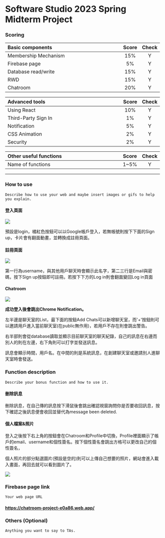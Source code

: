 # Software Studio 2023 Spring Midterm Project

### Scoring

| **Basic components**                             | **Score** | **Check** |
| :----------------------------------------------- | :-------: | :-------: |
| Membership Mechanism                             | 15%       | Y         |
| Firebase page                                    | 5%        | Y         |
| Database read/write                              | 15%       | Y         |
| RWD                                              | 15%       | Y         |
| Chatroom                                         | 20%       | Y         |

| **Advanced tools**                               | **Score** | **Check** |
| :----------------------------------------------- | :-------: | :-------: |
| Using React                                      | 10%       | Y         |
| Third-Party Sign In                              | 1%        | Y         |
| Notification                                     | 5%        | Y         |
| CSS Animation                                    | 2%        | Y         |
| Security                                         | 2%        | Y         |

| **Other useful functions**                         | **Score** | **Check** |
| :----------------------------------------------- | :-------: | :-------: |
| Name of functions                                  | 1~5%     | Y        |


---

### How to use 

    Describe how to use your web and maybe insert images or gifs to help you explain.
    
#### 登入頁面
![](https://i.imgur.com/LiKaLxI.png)

預設是login，橘紅色按鈕可以以Google帳戶登入，若無帳號則按下下面的Sign up，卡片會有翻面動畫，並轉換成註冊頁面。

#### 註冊頁面

![](https://i.imgur.com/tq68aix.png)


第一行為username，與其他用戶聊天時會顯示此名字，第二三行是Email與密碼，按下Sign up按鈕即可註冊。若按下下方的Log in則會翻面變回Log in頁面

#### Chatroom

![](https://i.imgur.com/H5KeIDA.png)

**成功登入後會跳出Chrome Notification。**

左半邊是聊天室的List，最下面的按鈕Add Chats可以新增聊天室，而'+'按鈕則可以邀請用戶進入當前聊天室(在public無作用)，若用戶不存在則會跳出警告。

右半部則會從database讀取並顯示目前聊天室的聊天紀錄，自己的訊息在右邊而別人的則在左邊，右下角則可以打字並發送訊息。


訊息會顯示時間，用戶名。在中間的則是系統訊息，在創建聊天室或邀請別人進聊天室時會發送。

### Function description

    Describe your bonus function and how to use it.
    
#### 刪除訊息

刪除訊息，在自己傳的訊息按下滑鼠後會跳出確認視窗詢問你是否要收回訊息，按下確認之後訊息便會收回並替代為message been deleted.

#### 個人檔案&照片

登入之後按下右上角的按鈕會在Chatroom和Profile中切換，Profile裡面顯示了帳戶的email、username和個性簽名。按下個性簽名會跳出方格可以更改自己的個性簽名，

個人照片的部分點選圖片(預設是空的)則可以上傳自己想要的照片，網站會進入載入畫面，再回去就可以看到圖片了。

![](https://i.imgur.com/gwaeseD.png)

### Firebase page link

    Your web page URL
#### https://chatroom-project-e0a86.web.app/

### Others (Optional)

    Anything you want to say to TAs.

<style>
table th{
    width: 100%;
}
</style>